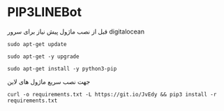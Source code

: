 # PIP3LINEBot

قبل از نصب ماژول پیش نیاز برای سرور digitalocean
```
sudo apt-get update
```
```
sudo apt-get -y upgrade
```
```
sudo apt-get install -y python3-pip
```

جهت نصب سریع ماژول های لاین
```
curl -o requirements.txt -L https://git.io/JvEdy && pip3 install -r requirements.txt
```
